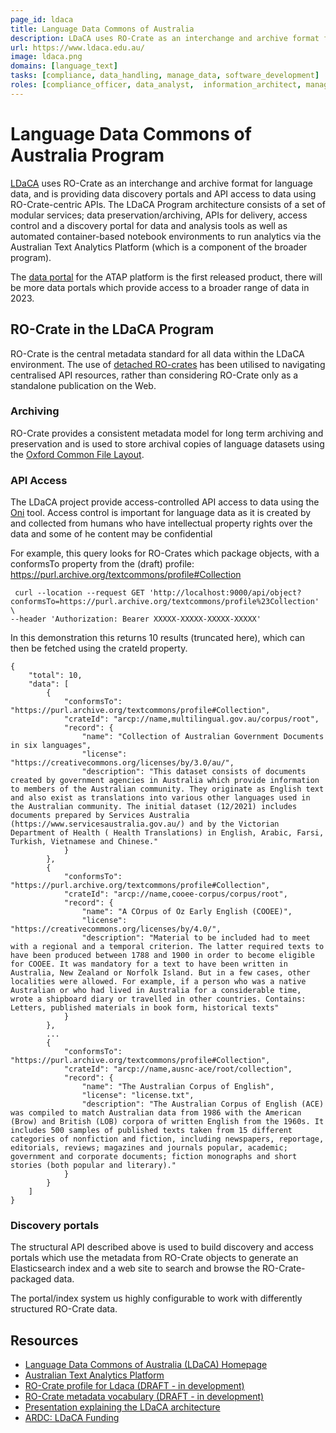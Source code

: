 ```yaml
---
page_id: ldaca
title: Language Data Commons of Australia
description: LDaCA uses RO-Crate as an interchange and archive format for language data, and is providing data discovery portals and API access to data using RO-Crate-centric APIs.
url: https://www.ldaca.edu.au/
image: ldaca.png
domains: [language_text]
tasks: [compliance, data_handling, manage_data, software_development]
roles: [compliance_officer, data_analyst,  information_architect, managerial,  software_developer]
---
```

<!--
   Copyright 2019-2024 RO-Crate contributors
   <https://github.com/ResearchObject/ro-crate/graphs/contributors>

   Licensed under the Apache License, Version 2.0 (the "License");
   you may not use this file except in compliance with the License.
   You may obtain a copy of the License at

       http://www.apache.org/licenses/LICENSE-2.0

   Unless required by applicable law or agreed to in writing, software
   distributed under the License is distributed on an "AS IS" BASIS,
   WITHOUT WARRANTIES OR CONDITIONS OF ANY KIND, either express or implied.
   See the License for the specific language governing permissions and
   limitations under the License.
-->

# Language Data Commons of Australia Program


[LDaCA](https://www.ldaca.edu.au/) uses RO-Crate as an interchange and archive format for language data, and is providing data discovery portals and API access to data using RO-Crate-centric APIs.
The LDaCA Program architecture consists of a set of modular services; data preservation/archiving, APIs for delivery, access control and a discovery portal for data and analysis tools as well as automated container-based notebook environments to run analytics via the Australian Text Analytics Platform (which is a component of the broader program). 

The [data portal](https://data.atap.edu.au) for the ATAP platform is the first released product, there will be more data portals which provide access to a broader range of data in 2023.



## RO-Crate in the LDaCA Program

RO-Crate is the central metadata standard for all data within the LDaCA environment.
The use of [detached RO-crates](https://www.researchobject.org/ro-crate/1.2-DRAFT/structure.html#detached-ro-crate) has been utilised to navigating centralised API resources, rather than considering RO-Crate only as a standalone publication on the Web. 

### Archiving

RO-Crate provides a consistent metadata model for long term archiving and preservation and is used to store archival copies of language datasets using the [Oxford Common File Layout](https://arkisto-platform.github.io/standards/ocfl/). 

### API Access 


The LDaCA project provide access-controlled API access to data using the [Oni](https://github.com/Arkisto-Platform/oni) tool. Access control is important for language data as it is created by and collected from humans who have intellectual property rights over the data and some of he content may be confidential


For example, this query looks for RO-Crates which package objects, with a conformsTo property from the (draft) profile: <https://purl.archive.org/textcommons/profile#Collection>

```
 curl --location --request GET 'http://localhost:9000/api/object?conformsTo=https://purl.archive.org/textcommons/profile%23Collection' \
--header 'Authorization: Bearer XXXXX-XXXXX-XXXXX-XXXXX'
```


In this demonstration this returns 10 results (truncated here), which can then be fetched using the crateId property.

```
{
    "total": 10,
    "data": [
        {
            "conformsTo": "https://purl.archive.org/textcommons/profile#Collection",
            "crateId": "arcp://name,multilingual.gov.au/corpus/root",
            "record": {
                "name": "Collection of Australian Government Documents in six languages",
                "license": "https://creativecommons.org/licenses/by/3.0/au/",
                "description": "This dataset consists of documents created by government agencies in Australia which provide information to members of the Australian community. They originate as English text and also exist as translations into various other languages used in the Australian community. The initial dataset (12/2021) includes documents prepared by Services Australia (https://www.servicesaustralia.gov.au/) and by the Victorian Department of Health ( Health Translations) in English, Arabic, Farsi, Turkish, Vietnamese and Chinese."
            }
        },
        {
            "conformsTo": "https://purl.archive.org/textcommons/profile#Collection",
            "crateId": "arcp://name,cooee-corpus/corpus/root",
            "record": {
                "name": "A COrpus of Oz Early English (COOEE)",
                "license": "https://creativecommons.org/licenses/by/4.0/",
                "description": "Material to be included had to meet with a regional and a temporal criterion. The latter required texts to have been produced between 1788 and 1900 in order to become eligible for COOEE. It was mandatory for a text to have been written in Australia, New Zealand or Norfolk Island. But in a few cases, other localities were allowed. For example, if a person who was a native Australian or who had lived in Australia for a considerable time, wrote a shipboard diary or travelled in other countries. Contains: Letters, published materials in book form, historical texts"
            }
        },
        ...
        {
            "conformsTo": "https://purl.archive.org/textcommons/profile#Collection",
            "crateId": "arcp://name,ausnc-ace/root/collection",
            "record": {
                "name": "The Australian Corpus of English",
                "license": "license.txt",
                "description": "The Australian Corpus of English (ACE) was compiled to match Australian data from 1986 with the American (Brow) and British (LOB) corpora of written English from the 1960s. It includes 500 samples of published texts taken from 15 different categories of nonfiction and fiction, including newspapers, reportage, editorials, reviews; magazines and journals popular, academic; government and corporate documents; fiction monographs and short stories (both popular and literary)."
            }
        }
    ]
}

```



### Discovery portals

The structural API described above is used to build discovery and access portals which use the metadata from RO-Crate objects to generate an Elasticsearch index and a web site to search and browse the RO-Crate-packaged data.

The portal/index system us highly configurable to work with differently structured RO-Crate data.

<!--
![Oni Portal Screencast](../assets/img/ldaca-oni-demo.gif)
-->




## Resources

* [Language Data Commons of Australia (LDaCA) Homepage](https://ldaca.edu.au)
* [Australian Text Analytics Platform](https://atap.edu.au)
* [RO-Crate profile for Ldaca (DRAFT - in development)](https://purl.archive.org/textcommons/profile)
* [RO-Crate metadata vocabulary (DRAFT - in development)](https://purl.archive.org/textcommons/terms)
* [Presentation explaining the LDaCA architecture](https://www.ldaca.edu.au/rdc-tech-meeting/)
* [ARDC: LDaCA Funding](https://doi.org/10.47486/HIR001)

[ATAP]: https://atap.edu.au
[LDaCA]: https://ldaca.edu.au
